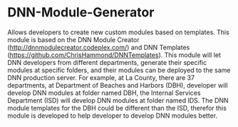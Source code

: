 # DNN-Module-Generator
Allows developers to create new custom modules based on templates.  This module is based on the DNN Module Creator (http://dnnmodulecreator.codeplex.com/) and DNN Templates (https://github.com/ChrisHammond/DNNTemplates). This module will let DNN developers from different departments, generate their specific modules at specific folders, and their modules can be deployed to the same DNN production server. For example, at La County, there are 37 departments, at Department of Beaches and Harbors (DBH), developer will develop DNN modules at folder named DBH, the Internal Services Department (ISD) will develop DNN modules at folder named IDS. The DNN module templates for the DBH could be different than the ISD, therefor this module is developed to help developer to develop DNN modules better.
